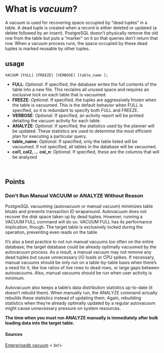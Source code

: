 # What is _vacuum_?

A vacuum is used for recovering space occupied by “dead tuples” in a table. A dead tuple is created when a record is
either deleted or updated (a delete followed by an insert). PostgreSQL doesn’t physically remove the old row from the
table but puts a “marker” on it so that queries don’t return that row. When a vacuum process runs, the space occupied by
these dead tuples is marked reusable by other tuples.

## usage
```postgresql
VACUUM [FULL] [FREEZE] [VERBOSE] [table_name ];
```
* **FULL**: _Optional_. If specified, the database writes the full contents of the table into a new file. This reclaims all unused space and requires an exclusive lock on each table that is vacuumed.
* **FREEZE**: _Optional_. If specified, the tuples are aggressively frozen when the table is vacuumed. This is the default behavior when FULL is specified, so it is redundant to specify both FULL and FREEZE.
* **VERBOSE**: _Optional_. If specified, an activity report will be printed detailing the vacuum activity for each table.
* **ANALYZE**: _Optional_. If specified, the statistics used by the planner will be updated. These statistics are used to determine the most efficient plan for executing a particular query.
* **table_name**: _Optional_. If specified, only the table listed will be vacuumed. If not specified, all tables in the database will be vacuumed.
* **col1, col2, ... col_n**: _Optional_. If specified, these are the columns that will be analyzed

<br />

## Points
### Don’t Run Manual VACUUM or ANALYZE Without Reason

PostgreSQL vacuuming (autovacuum or manual vacuum) minimizes table bloats and prevents transaction ID wraparound.
Autovacuum does not recover the disk space taken up by dead tuples. However, running a VACUUM FULL command will do so.
VACUUM FULL has its performance implication, though. The target table is exclusively locked during the operation,
preventing even reads on the table.

It’s also a best practice to not run manual vacuums too often on the entire database; the target database could be
already optimally vacuumed by the autovacuum process. As a result, a manual vacuum may not remove any dead tuples but
cause unnecessary I/O loads or CPU spikes. If necessary, manual vacuums should be only run on a table-by-table basis
when there’s a need for it, like low ratios of live rows to dead rows, or large gaps between autovacuums. Also, manual
vacuums should be run when user activity is minimum.

Autovacuum also keeps a table’s data distribution statistics up-to-date (it doesn’t rebuild them). When manually run,
the ANALYZE command actually rebuilds these statistics instead of updating them. Again, rebuilding statistics when
they’re already optimally updated by a regular autovacuum might cause unnecessary pressure on system resources. 

**The time when you must run ANALYZE manually is immediately after bulk loading data into the target table.**


#### Sources
[Enterprisedb vacuum](https://www.enterprisedb.com/blog/postgresql-vacuum-and-analyze-best-practice-tips)
< br/>